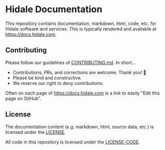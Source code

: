 # Hidale Documentation

This repository contains documentation, markdown, html, code, etc. for
Hidale software and services. This is typically rendered and available
at <https://docs.hidale.com>.

## Contributing

Please follow our guidelines of [CONTRIBUTING.md](CONTRIBUTING.md). In short...

* Contributions, PRs, and corrections are welcome. Thank you! 🙂
* Please be kind and constructive.
* We reserve our right to deny contributions.

Often on each page of <https://docs.hidale.com> is a link to easily
"Edit this page on GitHub".

## License

The documentation content (e.g. markdown, html, source data, etc.)
is licensed under the [LICENSE](LICENSE).

All code in this repository is licensed under the [LICENSE-CODE](LICENSE-CODE).

